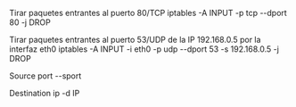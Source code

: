 Tirar paquetes entrantes al puerto 80/TCP
iptables -A INPUT -p tcp --dport 80 -j DROP

Tirar paquetes entrantes al puerto 53/UDP de la IP 192.168.0.5 por la interfaz eth0
iptables -A INPUT -i eth0 -p udp --dport 53 -s 192.168.0.5 -j DROP


Source port
--sport

Destination ip
-d IP
